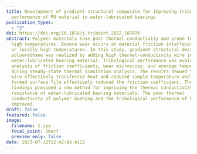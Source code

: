 ```yaml
---
title: Development of gradient structural composite for improving tribological
  performance of PU material in water-lubricated bearings
publication_types:
  - "2"
doi: https://doi.org/10.1016/j.triboint.2022.107876
abstract: Polymer materials have poor thermal conductivity and prone to aging at
  high temperatures. Severe wear occurs at material friction interfaces at high
  or locally high temperatures. In this study, gradient structural design for
  polyurethane was realized by adding high thermal-conductivity wire into
  water-lubricated bearing material. Tribological performance was evaluated by
  analysis of friction coefficients, wear microscopy, and average temperature
  during steady-state thermal simulation analysis. The results showed that metal
  wire effectively transferred heat and reduced sample temperature and the
  formed surface film effectively reduced the friction coefficient. These
  findings provided a new method for improving the thermal conductivity and wear
  resistance of water-lubricated bearing materials. The poor thermal
  conductivity of polymer bushing and the tribological performance of bearing is
  improved.
draft: false
featured: false
image:
  filename: 1.jpg
  focal_point: Smart
  preview_only: false
date: 2023-07-12T12:42:43.411Z
---
```

